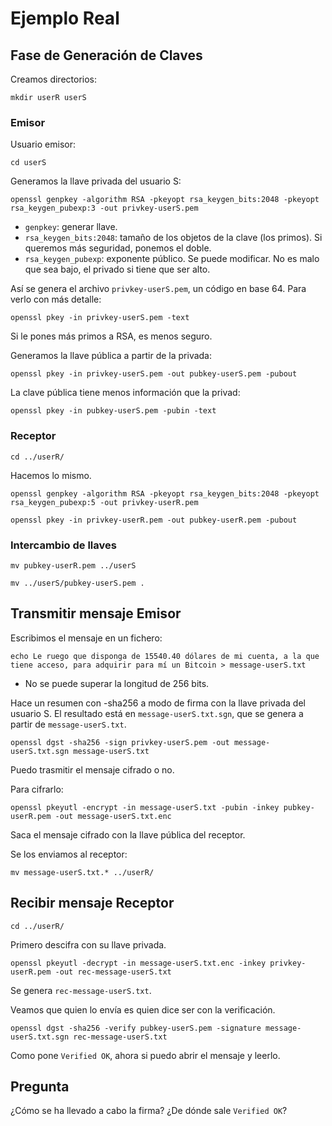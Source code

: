 # Ejemplo Real

## Fase de Generación de Claves

Creamos directorios:

`mkdir userR userS`

### Emisor

Usuario emisor:

`cd userS`

Generamos la llave privada del usuario S:

`openssl genpkey -algorithm RSA -pkeyopt rsa_keygen_bits:2048 -pkeyopt rsa_keygen_pubexp:3 -out privkey-userS.pem`

- `genpkey`: generar llave.
- `rsa_keygen_bits:2048`: tamaño de los objetos de la clave (los primos). Si queremos más seguridad, ponemos el doble.
- `rsa_keygen_pubexp`: exponente público. Se puede modificar. No es malo que sea bajo, el privado si tiene que ser alto.

Así se genera el archivo `privkey-userS.pem`, un código en base 64.
Para verlo con más detalle:

`openssl pkey -in privkey-userS.pem -text`

Si le pones más primos a RSA, es menos seguro.

Generamos la llave pública a partir de la privada:

`openssl pkey -in privkey-userS.pem -out pubkey-userS.pem -pubout`

La clave pública tiene menos información que la privad:

`openssl pkey -in pubkey-userS.pem -pubin -text`

### Receptor

`cd ../userR/`

Hacemos lo mismo.

`openssl genpkey -algorithm RSA -pkeyopt rsa_keygen_bits:2048 -pkeyopt rsa_keygen_pubexp:5 -out privkey-userR.pem`

`openssl pkey -in privkey-userR.pem -out pubkey-userR.pem -pubout`


### Intercambio de llaves

`mv pubkey-userR.pem ../userS`

`mv ../userS/pubkey-userS.pem .`


## Transmitir mensaje Emisor

Escribimos el mensaje en un fichero:

`echo Le ruego que disponga de 15540.40 dólares de mi cuenta, a la que tiene acceso, para adquirir para mí un Bitcoin > message-userS.txt`

- No se puede superar la longitud de 256 bits.


Hace un resumen con -sha256 a modo de firma con la llave privada del usuario S. El resultado está en `message-userS.txt.sgn`, que se genera a partir de `message-userS.txt`.

`openssl dgst -sha256 -sign privkey-userS.pem -out message-userS.txt.sgn message-userS.txt`


Puedo trasmitir el mensaje cifrado o no.

Para cifrarlo:

`openssl pkeyutl -encrypt -in message-userS.txt -pubin -inkey pubkey-userR.pem -out message-userS.txt.enc`

Saca el mensaje cifrado con la llave pública del receptor.

Se los enviamos al receptor:

`mv message-userS.txt.* ../userR/`


## Recibir mensaje Receptor

`cd ../userR/`

Primero descifra con su llave privada.

`openssl pkeyutl -decrypt -in message-userS.txt.enc -inkey privkey-userR.pem -out rec-message-userS.txt`

Se genera `rec-message-userS.txt`.

Veamos que quien lo envía es quien dice ser con la verificación.

`openssl dgst -sha256 -verify pubkey-userS.pem -signature message-userS.txt.sgn rec-message-userS.txt`

Como pone `Verified OK`, ahora si puedo abrir el mensaje y leerlo.



## Pregunta

¿Cómo se ha llevado a cabo la firma? ¿De dónde sale `Verified OK`?